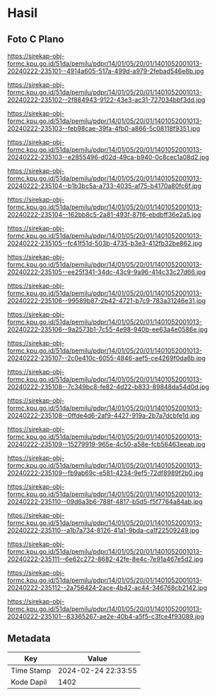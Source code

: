 # Hasil

## Foto C Plano

https://sirekap-obj-formc.kpu.go.id/51da/pemilu/pdpr/14/01/05/20/01/1401052001013-20240222-235101--4914a605-517a-499d-a979-2febad546e8b.jpg

https://sirekap-obj-formc.kpu.go.id/51da/pemilu/pdpr/14/01/05/20/01/1401052001013-20240222-235102--2f884943-9122-43e3-ac31-727034bbf3dd.jpg

https://sirekap-obj-formc.kpu.go.id/51da/pemilu/pdpr/14/01/05/20/01/1401052001013-20240222-235103--feb98cae-39fa-4fb0-a866-5c08118f9351.jpg

https://sirekap-obj-formc.kpu.go.id/51da/pemilu/pdpr/14/01/05/20/01/1401052001013-20240222-235103--e2855496-d02d-49ca-b940-0c8cec1a08d2.jpg

https://sirekap-obj-formc.kpu.go.id/51da/pemilu/pdpr/14/01/05/20/01/1401052001013-20240222-235104--b1b3bc5a-a733-4035-af75-b4170a80fc6f.jpg

https://sirekap-obj-formc.kpu.go.id/51da/pemilu/pdpr/14/01/05/20/01/1401052001013-20240222-235104--162bb8c5-2a81-493f-87f6-ebdbff36e2a5.jpg

https://sirekap-obj-formc.kpu.go.id/51da/pemilu/pdpr/14/01/05/20/01/1401052001013-20240222-235105--fc41f51d-503b-4735-b3e3-412fb32be862.jpg

https://sirekap-obj-formc.kpu.go.id/51da/pemilu/pdpr/14/01/05/20/01/1401052001013-20240222-235105--ee25f341-34dc-43c9-9a96-414c33c27d66.jpg

https://sirekap-obj-formc.kpu.go.id/51da/pemilu/pdpr/14/01/05/20/01/1401052001013-20240222-235106--99589b87-2b42-4721-b7c9-783a31246e31.jpg

https://sirekap-obj-formc.kpu.go.id/51da/pemilu/pdpr/14/01/05/20/01/1401052001013-20240222-235106--9a2573b1-7c55-4e98-940b-ee63a4e0586e.jpg

https://sirekap-obj-formc.kpu.go.id/51da/pemilu/pdpr/14/01/05/20/01/1401052001013-20240222-235107--2c0e410c-6055-4846-aef5-ce4269f0da6b.jpg

https://sirekap-obj-formc.kpu.go.id/51da/pemilu/pdpr/14/01/05/20/01/1401052001013-20240222-235108--7c349bc8-fe82-4d22-b833-89848da54d0d.jpg

https://sirekap-obj-formc.kpu.go.id/51da/pemilu/pdpr/14/01/05/20/01/1401052001013-20240222-235108--0ffde4d6-2af9-4427-919a-2b7a7dcbfe1d.jpg

https://sirekap-obj-formc.kpu.go.id/51da/pemilu/pdpr/14/01/05/20/01/1401052001013-20240222-235109--15279919-965e-4c50-a58e-fcb56463eeab.jpg

https://sirekap-obj-formc.kpu.go.id/51da/pemilu/pdpr/14/01/05/20/01/1401052001013-20240222-235109--fb9ab69c-e581-4234-9ef5-72df8989f2b0.jpg

https://sirekap-obj-formc.kpu.go.id/51da/pemilu/pdpr/14/01/05/20/01/1401052001013-20240222-235110--09d6a3b6-788f-4817-b5d5-f5f7764a84ab.jpg

https://sirekap-obj-formc.kpu.go.id/51da/pemilu/pdpr/14/01/05/20/01/1401052001013-20240222-235110--a1b7a734-8126-41a1-9bda-ca1f22509249.jpg

https://sirekap-obj-formc.kpu.go.id/51da/pemilu/pdpr/14/01/05/20/01/1401052001013-20240222-235111--6e62c272-8682-42fe-8e4c-7e91a467e5d2.jpg

https://sirekap-obj-formc.kpu.go.id/51da/pemilu/pdpr/14/01/05/20/01/1401052001013-20240222-235112--2a756424-2ace-4b42-ac44-346768cb2142.jpg

https://sirekap-obj-formc.kpu.go.id/51da/pemilu/pdpr/14/01/05/20/01/1401052001013-20240222-235101--83365267-ae2e-40b4-a5f5-c3fce4f93089.jpg


## Metadata

| Key        | Value               |
| ---------- | ------------------- |
| Time Stamp | 2024-02-24 22:33:55 |
| Kode Dapil | 1402                |



